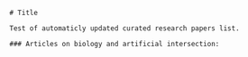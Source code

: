
    # Title
    
    Test of automaticly updated curated research papers list.
    
    ### Articles on biology and artificial intersection:
    